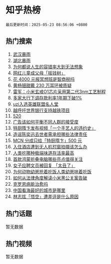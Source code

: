 # 知乎热榜

`最后更新时间：2025-05-23 08:56:06 +0800`

## 热门搜索

1. [武汉暴雨](https://www.zhihu.com/search?q=%E6%AD%A6%E6%B1%89%E6%9A%B4%E9%9B%A8)
1. [湖北暴雨](https://www.zhihu.com/search?q=%E6%B9%96%E5%8C%97%E6%9A%B4%E9%9B%A8)
1. [为何都说人生的容错率大到无法想象](https://www.zhihu.com/search?q=%E4%B8%BA%E4%BD%95%E9%83%BD%E8%AF%B4%E4%BA%BA%E7%94%9F%E7%9A%84%E5%AE%B9%E9%94%99%E7%8E%87%E5%A4%A7%E5%88%B0%E6%97%A0%E6%B3%95%E6%83%B3%E8%B1%A1)
1. [网红儿童成父母「摇钱树」](https://www.zhihu.com/search?q=%E7%BD%91%E7%BA%A2%E5%84%BF%E7%AB%A5%E6%88%90%E7%88%B6%E6%AF%8D%E3%80%8C%E6%91%87%E9%92%B1%E6%A0%91%E3%80%8D)
1. [花 4000 元报冥想班是智商税吗](https://www.zhihu.com/search?q=%E8%8A%B1%204000%20%E5%85%83%E6%8A%A5%E5%86%A5%E6%83%B3%E7%8F%AD%E6%98%AF%E6%99%BA%E5%95%86%E7%A8%8E%E5%90%97)
1. [黄杨钿甜戴 230 万耳环被质疑](https://www.zhihu.com/search?q=%E9%BB%84%E6%9D%A8%E9%92%BF%E7%94%9C%E6%88%B4%20230%20%E4%B8%87%E8%80%B3%E7%8E%AF%E8%A2%AB%E8%B4%A8%E7%96%91)
1. [雷军：小米玄戒O1芯片采用第二代3nm工艺制程](https://www.zhihu.com/search?q=%E9%9B%B7%E5%86%9B%EF%BC%9A%E5%B0%8F%E7%B1%B3%E7%8E%84%E6%88%92O1%E8%8A%AF%E7%89%87%E9%87%87%E7%94%A8%E7%AC%AC%E4%BA%8C%E4%BB%A33nm%E5%B7%A5%E8%89%BA%E5%88%B6%E7%A8%8B)
1. [多家大行下调存款利率1年期下破1%](https://www.zhihu.com/search?q=%E5%A4%9A%E5%AE%B6%E5%A4%A7%E8%A1%8C%E4%B8%8B%E8%B0%83%E5%AD%98%E6%AC%BE%E5%88%A9%E7%8E%871%E5%B9%B4%E6%9C%9F%E4%B8%8B%E7%A0%B41%25)
1. [uzi入选英雄联盟名人堂](https://www.zhihu.com/search?q=uzi%E5%85%A5%E9%80%89%E8%8B%B1%E9%9B%84%E8%81%94%E7%9B%9F%E5%90%8D%E4%BA%BA%E5%A0%82)
1. [越呼吁世界银行支持越铁项目](https://www.zhihu.com/search?q=%E8%B6%8A%E5%91%BC%E5%90%81%E4%B8%96%E7%95%8C%E9%93%B6%E8%A1%8C%E6%94%AF%E6%8C%81%E8%B6%8A%E9%93%81%E9%A1%B9%E7%9B%AE)
1. [520](https://www.zhihu.com/search?q=520)
1. [广告该如何平衡不同人群的接受度](https://www.zhihu.com/search?q=%E5%B9%BF%E5%91%8A%E8%AF%A5%E5%A6%82%E4%BD%95%E5%B9%B3%E8%A1%A1%E4%B8%8D%E5%90%8C%E4%BA%BA%E7%BE%A4%E7%9A%84%E6%8E%A5%E5%8F%97%E5%BA%A6)
1. [特厨隋卞发布视频「一个手艺人的违约史」](https://www.zhihu.com/search?q=%E7%89%B9%E5%8E%A8%E9%9A%8B%E5%8D%9E%E5%8F%91%E5%B8%83%E8%A7%86%E9%A2%91%E3%80%8C%E4%B8%80%E4%B8%AA%E6%89%8B%E8%89%BA%E4%BA%BA%E7%9A%84%E8%BF%9D%E7%BA%A6%E5%8F%B2%E3%80%8D)
1. [造谣陈奕迅去世者需承担哪些法律责任](https://www.zhihu.com/search?q=%E9%80%A0%E8%B0%A3%E9%99%88%E5%A5%95%E8%BF%85%E5%8E%BB%E4%B8%96%E8%80%85%E9%9C%80%E6%89%BF%E6%8B%85%E5%93%AA%E4%BA%9B%E6%B3%95%E5%BE%8B%E8%B4%A3%E4%BB%BB)
1. [MCN 分成只给「特厨隋卞」500 元](https://www.zhihu.com/search?q=MCN%20%E5%88%86%E6%88%90%E5%8F%AA%E7%BB%99%E3%80%8C%E7%89%B9%E5%8E%A8%E9%9A%8B%E5%8D%9E%E3%80%8D500%20%E5%85%83)
1. [入住酒店遭到无人机怼窗拍摄该怎么办](https://www.zhihu.com/search?q=%E5%85%A5%E4%BD%8F%E9%85%92%E5%BA%97%E9%81%AD%E5%88%B0%E6%97%A0%E4%BA%BA%E6%9C%BA%E6%80%BC%E7%AA%97%E6%8B%8D%E6%91%84%E8%AF%A5%E6%80%8E%E4%B9%88%E5%8A%9E)
1. [人类吃哪种极端味道存活率最高](https://www.zhihu.com/search?q=%E4%BA%BA%E7%B1%BB%E5%90%83%E5%93%AA%E7%A7%8D%E6%9E%81%E7%AB%AF%E5%91%B3%E9%81%93%E5%AD%98%E6%B4%BB%E7%8E%87%E6%9C%80%E9%AB%98)
1. [首款鸿蒙折叠电脑哪些亮点值得关注](https://www.zhihu.com/search?q=%E9%A6%96%E6%AC%BE%E9%B8%BF%E8%92%99%E6%8A%98%E5%8F%A0%E7%94%B5%E8%84%91%E5%93%AA%E4%BA%9B%E4%BA%AE%E7%82%B9%E5%80%BC%E5%BE%97%E5%85%B3%E6%B3%A8)
1. [女子应聘文员被回复 「太丑了」](https://www.zhihu.com/search?q=%E5%A5%B3%E5%AD%90%E5%BA%94%E8%81%98%E6%96%87%E5%91%98%E8%A2%AB%E5%9B%9E%E5%A4%8D%20%E3%80%8C%E5%A4%AA%E4%B8%91%E4%BA%86%E3%80%8D)
1. [为何动物幼崽抢着吃饭人类幼崽哄着吃饭](https://www.zhihu.com/search?q=%E4%B8%BA%E4%BD%95%E5%8A%A8%E7%89%A9%E5%B9%BC%E5%B4%BD%E6%8A%A2%E7%9D%80%E5%90%83%E9%A5%AD%E4%BA%BA%E7%B1%BB%E5%B9%BC%E5%B4%BD%E5%93%84%E7%9D%80%E5%90%83%E9%A5%AD)
1. [如何从法律角度解读小米黑公关案告破](https://www.zhihu.com/search?q=%E5%A6%82%E4%BD%95%E4%BB%8E%E6%B3%95%E5%BE%8B%E8%A7%92%E5%BA%A6%E8%A7%A3%E8%AF%BB%E5%B0%8F%E7%B1%B3%E9%BB%91%E5%85%AC%E5%85%B3%E6%A1%88%E5%91%8A%E7%A0%B4)
1. [克罗恩病能治愈吗](https://www.zhihu.com/search?q=%E5%85%8B%E7%BD%97%E6%81%A9%E7%97%85%E8%83%BD%E6%B2%BB%E6%84%88%E5%90%97)
1. [中国看海最好的城市是哪里](https://www.zhihu.com/search?q=%E4%B8%AD%E5%9B%BD%E7%9C%8B%E6%B5%B7%E6%9C%80%E5%A5%BD%E7%9A%84%E5%9F%8E%E5%B8%82%E6%98%AF%E5%93%AA%E9%87%8C)
1. [林志炫「悟空」遭差评是什么原因](https://www.zhihu.com/search?q=%E6%9E%97%E5%BF%97%E7%82%AB%E3%80%8C%E6%82%9F%E7%A9%BA%E3%80%8D%E9%81%AD%E5%B7%AE%E8%AF%84%E6%98%AF%E4%BB%80%E4%B9%88%E5%8E%9F%E5%9B%A0)

## 热门话题

暂无数据

## 热门视频

暂无数据